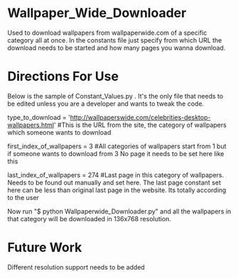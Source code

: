 # Wallpaper_Wide_Downloader
Used to download wallpapers from wallpaperwide.com of a specific category all at once. In the constants file just specify
from which URL the download needs to be started and how many pages you wanna download. 
# Directions For Use
Below is the sample of Constant_Values.py . It's the only file that needs to be edited unless you are a developer and wants to tweak the code.

type_to_download = 'http://wallpaperswide.com/celebrities-desktop-wallpapers.html' #This is the URL from the site, the category of wallpapers which someone wants to download

first_index_of_wallpapers = 3 #All categories of wallpapers start from 1 but if someone wants to download from 3 No page it needs to be set here like this

last_index_of_wallpapers = 274 #Last page in this category of wallpapers. Needs to be found out manually and set here. The last page constant set here can be less than original last page in the website. Its totally according to the user

Now run "$ python Wallpaperwide_Downloader.py" and all the wallpapers in that category will be downloaded in 136x768 resolution.

# Future Work
Different resolution support needs to be added
